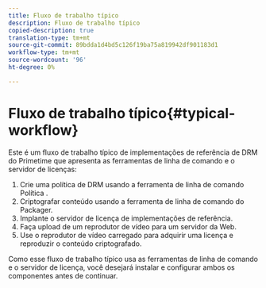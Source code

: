 ```yaml
---
title: Fluxo de trabalho típico
description: Fluxo de trabalho típico
copied-description: true
translation-type: tm+mt
source-git-commit: 89bdda1d4bd5c126f19ba75a819942df901183d1
workflow-type: tm+mt
source-wordcount: '96'
ht-degree: 0%

---
```



# Fluxo de trabalho típico{#typical-workflow}

Este é um fluxo de trabalho típico de implementações de referência de DRM do Primetime que apresenta as ferramentas de linha de comando e o servidor de licenças:

1. Crie uma política de DRM usando a ferramenta de linha de comando Política .
1. Criptografar conteúdo usando a ferramenta de linha de comando do Packager.
1. Implante o servidor de licença de implementações de referência.
1. Faça upload de um reprodutor de vídeo para um servidor da Web.
1. Use o reprodutor de vídeo carregado para adquirir uma licença e reproduzir o conteúdo criptografado.

Como esse fluxo de trabalho típico usa as ferramentas de linha de comando e o servidor de licença, você desejará instalar e configurar ambos os componentes antes de continuar.
